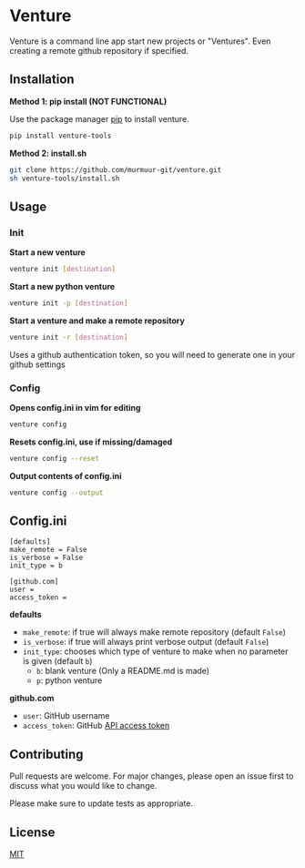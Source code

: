 # Venture

Venture is a command line app start new projects or "Ventures". Even creating a remote github repository if specified.

## Installation
**Method 1: pip install (NOT FUNCTIONAL)**

Use the package manager [pip](https://pip.pypa.io/en/stable/) to install venture.

```bash
pip install venture-tools
```

**Method 2: install.sh**
```bash
git clone https://github.com/murmuur-git/venture.git
sh venture-tools/install.sh
```

## Usage

### Init
**Start a new venture**
```bash
venture init [destination]
```
**Start a new python venture**
```bash
venture init -p [destination]
```
**Start a venture and make a remote repository**
```bash
venture init -r [destination]
```
Uses a github authentication token, so you will need to generate one in your github settings

### Config
**Opens config.ini in vim for editing**
```bash
venture config
```
**Resets config.ini, use if missing/damaged**
```bash
venture config --reset
```
**Output contents of config.ini**
```bash
venture config --output
```
## Config.ini
```
[defaults]
make_remote = False
is_verbose = False
init_type = b

[github.com]
user =
access_token =
```
**defaults**
- ```make_remote```: if true will always make remote repository (default ```False```)
- ```is_verbose```: if true will always print verbose output (default ```False```)
- ```init_type```: chooses which type of venture to make when no parameter is given (default ```b```)
   - ```b```: blank venture (Only a README.md is made)
   - ```p```: python venture

**github.com**  
- ```user```: GitHub username
- ```access_token```: GitHub [API access token](https://docs.github.com/en/free-pro-team@latest/github/authenticating-to-github/creating-a-personal-access-token)

## Contributing
Pull requests are welcome. For major changes, please open an issue first to discuss what you would like to change.

Please make sure to update tests as appropriate.

## License
[MIT](https://choosealicense.com/licenses/mit/)
